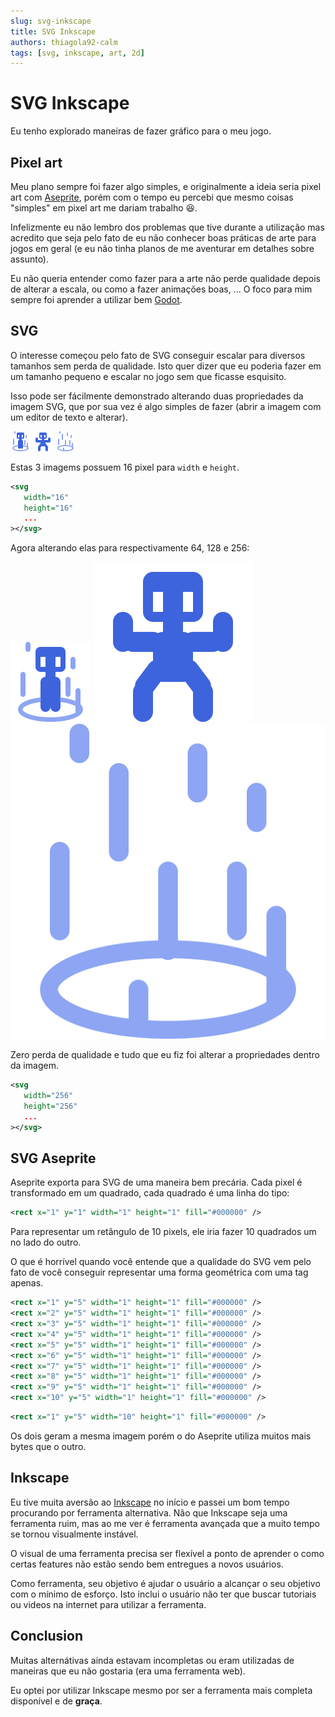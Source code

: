 ```yaml
---
slug: svg-inkscape
title: SVG Inkscape
authors: thiagola92-calm
tags: [svg, inkscape, art, 2d]
---
```


# SVG Inkscape

Eu tenho explorado maneiras de fazer gráfico para o meu jogo.  

## Pixel art

Meu plano sempre foi fazer algo simples, e originalmente a ideia seria pixel art com [Aseprite](https://www.aseprite.org/), porém com o tempo eu percebi que mesmo coisas "simples" em pixel art me dariam trabalho 😆.  

Infelizmente eu não lembro dos problemas que tive durante a utilização mas acredito que seja pelo fato de eu não conhecer boas práticas de arte para jogos em geral (e eu não tinha planos de me aventurar em detalhes sobre assunto).  

Eu não queria entender como fazer para a arte não perde qualidade depois de alterar a escala, ou como a fazer animações boas, ... O foco para mim sempre foi aprender a utilizar bem [Godot](https://godotengine.org/).  

## SVG

O interesse começou pelo fato de SVG conseguir escalar para diversos tamanhos sem perda de qualidade. Isto quer dizer que eu poderia fazer em um tamanho pequeno e escalar no jogo sem que ficasse esquisito.  

Isso pode ser fácilmente demonstrado alterando duas propriedades da imagem SVG, que por sua vez é algo simples de fazer (abrir a imagem com um editor de texto e alterar).  

![Pessoa dentro de uma aura circular que se expande verticalmente](./example01.svg)
![Pessoa em pé com os braços semi levantados e pernas abertas](./example02.svg)
![Aura circular que se expande verticalmente](./example03.svg)  

Estas 3 imagems possuem 16 pixel para `width` e `height`.  

```svg
<svg
   width="16"
   height="16"
   ...
></svg>
```

Agora alterando elas para respectivamente 64, 128 e 256:  

![Pessoa dentro de uma aura circular que se expande verticalmente](./example01_big.svg)
![Pessoa em pé com os braços semi levantados e pernas abertas](./example02_big.svg)
![Aura circular que se expande verticalmente](./example03_big.svg)  

Zero perda de qualidade e tudo que eu fiz foi alterar a propriedades dentro da imagem.  

```svg title="Última imagem"
<svg
   width="256"
   height="256"
   ...
></svg>
```

## SVG Aseprite

Aseprite exporta para SVG de uma maneira bem precária. Cada pixel é transformado em um quadrado, cada quadrado é uma linha do tipo:  

```svg
<rect x="1" y="1" width="1" height="1" fill="#000000" />
```

Para representar um retângulo de 10 pixels, ele iria fazer 10 quadrados um no lado do outro.

O que é horrível quando você entende que a qualidade do SVG vem pelo fato de você conseguir representar uma forma geométrica com uma tag apenas.  

```svg title="Aseprite"
<rect x="1" y="5" width="1" height="1" fill="#000000" />
<rect x="2" y="5" width="1" height="1" fill="#000000" />
<rect x="3" y="5" width="1" height="1" fill="#000000" />
<rect x="4" y="5" width="1" height="1" fill="#000000" />
<rect x="5" y="5" width="1" height="1" fill="#000000" />
<rect x="6" y="5" width="1" height="1" fill="#000000" />
<rect x="7" y="5" width="1" height="1" fill="#000000" />
<rect x="8" y="5" width="1" height="1" fill="#000000" />
<rect x="9" y="5" width="1" height="1" fill="#000000" />
<rect x="10" y="5" width="1" height="1" fill="#000000" />
```

```svg title="Escrito a mão"
<rect x="1" y="5" width="10" height="1" fill="#000000" />
```

Os dois geram a mesma imagem porém o do Aseprite utiliza muitos mais bytes que o outro.

## Inkscape

Eu tive muita aversão ao [Inkscape](https://inkscape.org/) no início e passei um bom tempo procurando por ferramenta alternativa. Não que Inkscape seja uma ferramenta ruim, mas ao me ver é ferramenta avançada que a muito tempo se tornou visualmente instável.  

O visual de uma ferramenta precisa ser flexível a ponto de aprender o como certas features não estão sendo bem entregues a novos usuários.  

Como ferramenta, seu objetivo é ajudar o usuário a alcançar o seu objetivo com o mínimo de esforço. Isto inclui o usuário não ter que buscar tutoriais ou videos na internet para utilizar a ferramenta.  

## Conclusion

Muitas alternátivas ainda estavam incompletas ou eram utilizadas de maneiras que eu não gostaria (era uma ferramenta web).  

Eu optei por utilizar Inkscape mesmo por ser a ferramenta mais completa disponível e de **graça**.  